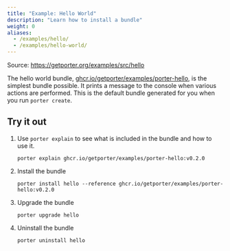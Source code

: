 ```yaml
---
title: "Example: Hello World"
description: "Learn how to install a bundle"
weight: 0
aliases:
  - /examples/hello/
  - /examples/hello-world/
---
```


Source: https://getporter.org/examples/src/hello

The hello world bundle, [ghcr.io/getporter/examples/porter-hello], is the simplest bundle possible.
It prints a message to the console when various actions are performed.
This is the default bundle generated for you when you run `porter create`.

## Try it out

1. Use `porter explain` to see what is included in the bundle and how to use it.
    ```console
    porter explain ghcr.io/getporter/examples/porter-hello:v0.2.0
    ```

1. Install the bundle
    ```
    porter install hello --reference ghcr.io/getporter/examples/porter-hello:v0.2.0
    ```

1. Upgrade the bundle
    ```
    porter upgrade hello
    ```

1. Uninstall the bundle
    ```
    porter uninstall hello
    ```


[ghcr.io/getporter/examples/porter-hello]: https://github.com/getporter/examples/pkgs/container/examples%2Fporter-hello
